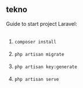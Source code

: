 ## tekno
Guide to start project Laravel:<br><br>
1. `composer install`<br><br>
2. `php artisan migrate` <br><br>
3. `php artisan key:generate`<br><br>
4. `php artisan serve`<br><br>
